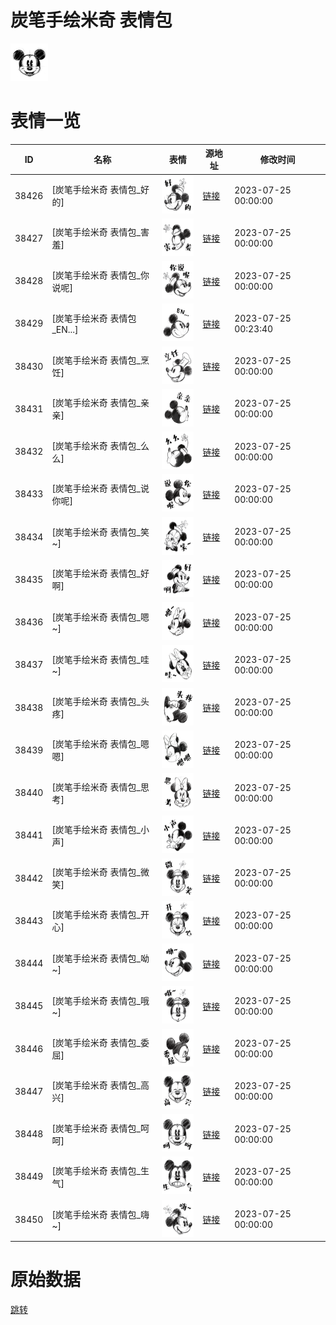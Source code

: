# 炭笔手绘米奇 表情包

<img src="./cover.png" height="60" alt="cover" />

# 表情一览

|ID|名称|表情|源地址|修改时间|
|----|----|----|----|----|
|38426|[炭笔手绘米奇 表情包_好的]|<img src="./pic/038426_%5B炭笔手绘米奇 表情包_好的%5D.png" height="60" alt="好的"/>|[链接](https://i0.hdslb.com/bfs/garb/fce3f7ac4ad3b1816dffeac18327d94f88f49962.png)|2023-07-25 00:00:00|
|38427|[炭笔手绘米奇 表情包_害羞]|<img src="./pic/038427_%5B炭笔手绘米奇 表情包_害羞%5D.png" height="60" alt="害羞"/>|[链接](https://i0.hdslb.com/bfs/garb/0ca4fdf1598854164504de872e341bd869a2965a.png)|2023-07-25 00:00:00|
|38428|[炭笔手绘米奇 表情包_你说呢]|<img src="./pic/038428_%5B炭笔手绘米奇 表情包_你说呢%5D.png" height="60" alt="你说呢"/>|[链接](https://i0.hdslb.com/bfs/garb/d6a3fde0b7daf03059af02de303e567ca1803f86.png)|2023-07-25 00:00:00|
|38429|[炭笔手绘米奇 表情包_EN...]|<img src="./pic/038429_%5B炭笔手绘米奇 表情包_EN...%5D.png" height="60" alt="EN..."/>|[链接](https://i0.hdslb.com/bfs/garb/27b583e2779ed5864782d271e277c278b901076b.png)|2023-07-25 00:23:40|
|38430|[炭笔手绘米奇 表情包_烹饪]|<img src="./pic/038430_%5B炭笔手绘米奇 表情包_烹饪%5D.png" height="60" alt="烹饪"/>|[链接](https://i0.hdslb.com/bfs/garb/d6152b8ba116e3d8c867e302622587d57f21c75a.png)|2023-07-25 00:00:00|
|38431|[炭笔手绘米奇 表情包_亲亲]|<img src="./pic/038431_%5B炭笔手绘米奇 表情包_亲亲%5D.png" height="60" alt="亲亲"/>|[链接](https://i0.hdslb.com/bfs/garb/9334e1f737874d5fef36c236465ffc27448c1688.png)|2023-07-25 00:00:00|
|38432|[炭笔手绘米奇 表情包_么么]|<img src="./pic/038432_%5B炭笔手绘米奇 表情包_么么%5D.png" height="60" alt="么么"/>|[链接](https://i0.hdslb.com/bfs/garb/6d240eb9908ada61c5179277394af450f7797953.png)|2023-07-25 00:00:00|
|38433|[炭笔手绘米奇 表情包_说你呢]|<img src="./pic/038433_%5B炭笔手绘米奇 表情包_说你呢%5D.png" height="60" alt="说你呢"/>|[链接](https://i0.hdslb.com/bfs/garb/85fb175f8fc32dc6f92fbce584ef3297bb665730.png)|2023-07-25 00:00:00|
|38434|[炭笔手绘米奇 表情包_笑~]|<img src="./pic/038434_%5B炭笔手绘米奇 表情包_笑~%5D.png" height="60" alt="笑~"/>|[链接](https://i0.hdslb.com/bfs/garb/4e0a717d1ec44db631fffaccfa6fb8ca74f3526f.png)|2023-07-25 00:00:00|
|38435|[炭笔手绘米奇 表情包_好啊]|<img src="./pic/038435_%5B炭笔手绘米奇 表情包_好啊%5D.png" height="60" alt="好啊"/>|[链接](https://i0.hdslb.com/bfs/garb/bb5fc578bed3faf276403b4cd4531d23e076f1d6.png)|2023-07-25 00:00:00|
|38436|[炭笔手绘米奇 表情包_嗯~]|<img src="./pic/038436_%5B炭笔手绘米奇 表情包_嗯~%5D.png" height="60" alt="嗯~"/>|[链接](https://i0.hdslb.com/bfs/garb/c754557a8448c79eb46c9436e7809e5054bcdc79.png)|2023-07-25 00:00:00|
|38437|[炭笔手绘米奇 表情包_哇~]|<img src="./pic/038437_%5B炭笔手绘米奇 表情包_哇~%5D.png" height="60" alt="哇~"/>|[链接](https://i0.hdslb.com/bfs/garb/3da296f22f04762266a6904eba0de49ec86e4ec8.png)|2023-07-25 00:00:00|
|38438|[炭笔手绘米奇 表情包_头疼]|<img src="./pic/038438_%5B炭笔手绘米奇 表情包_头疼%5D.png" height="60" alt="头疼"/>|[链接](https://i0.hdslb.com/bfs/garb/390d4b95cc296cb1fe250d22bb04a7e0d3ba40dd.png)|2023-07-25 00:00:00|
|38439|[炭笔手绘米奇 表情包_嗯嗯]|<img src="./pic/038439_%5B炭笔手绘米奇 表情包_嗯嗯%5D.png" height="60" alt="嗯嗯"/>|[链接](https://i0.hdslb.com/bfs/garb/229154d88104fa246087c469b8e6ac312f9be2a5.png)|2023-07-25 00:00:00|
|38440|[炭笔手绘米奇 表情包_思考]|<img src="./pic/038440_%5B炭笔手绘米奇 表情包_思考%5D.png" height="60" alt="思考"/>|[链接](https://i0.hdslb.com/bfs/garb/15736242e43a581f4b172e3e0f95e3ed620cae77.png)|2023-07-25 00:00:00|
|38441|[炭笔手绘米奇 表情包_小声]|<img src="./pic/038441_%5B炭笔手绘米奇 表情包_小声%5D.png" height="60" alt="小声"/>|[链接](https://i0.hdslb.com/bfs/garb/865c88c2422fcba997d6460faa3e13d9a9e8f31b.png)|2023-07-25 00:00:00|
|38442|[炭笔手绘米奇 表情包_微笑]|<img src="./pic/038442_%5B炭笔手绘米奇 表情包_微笑%5D.png" height="60" alt="微笑"/>|[链接](https://i0.hdslb.com/bfs/garb/4b4c474c063b8d3a59cdb956b521277bb1d8261a.png)|2023-07-25 00:00:00|
|38443|[炭笔手绘米奇 表情包_开心]|<img src="./pic/038443_%5B炭笔手绘米奇 表情包_开心%5D.png" height="60" alt="开心"/>|[链接](https://i0.hdslb.com/bfs/garb/e08d30cc4412bb43d25d8114b670b73895c6e41f.png)|2023-07-25 00:00:00|
|38444|[炭笔手绘米奇 表情包_呦~]|<img src="./pic/038444_%5B炭笔手绘米奇 表情包_呦~%5D.png" height="60" alt="呦~"/>|[链接](https://i0.hdslb.com/bfs/garb/da826f5388111c4f9cadbe4db0778142473c291d.png)|2023-07-25 00:00:00|
|38445|[炭笔手绘米奇 表情包_哦~]|<img src="./pic/038445_%5B炭笔手绘米奇 表情包_哦~%5D.png" height="60" alt="哦~"/>|[链接](https://i0.hdslb.com/bfs/garb/3579f9938cdd0006846ec97e4888ed8e46fb242c.png)|2023-07-25 00:00:00|
|38446|[炭笔手绘米奇 表情包_委屈]|<img src="./pic/038446_%5B炭笔手绘米奇 表情包_委屈%5D.png" height="60" alt="委屈"/>|[链接](https://i0.hdslb.com/bfs/garb/8b204f152f58ac5e5221300ff8789b92b0c7320a.png)|2023-07-25 00:00:00|
|38447|[炭笔手绘米奇 表情包_高兴]|<img src="./pic/038447_%5B炭笔手绘米奇 表情包_高兴%5D.png" height="60" alt="高兴"/>|[链接](https://i0.hdslb.com/bfs/garb/3244bca81690d4bc1f36cd802b6d35f5688f18a0.png)|2023-07-25 00:00:00|
|38448|[炭笔手绘米奇 表情包_呵呵]|<img src="./pic/038448_%5B炭笔手绘米奇 表情包_呵呵%5D.png" height="60" alt="呵呵"/>|[链接](https://i0.hdslb.com/bfs/garb/86674ad4e0df204d34b4ef2ddf68a82cbfe99e4f.png)|2023-07-25 00:00:00|
|38449|[炭笔手绘米奇 表情包_生气]|<img src="./pic/038449_%5B炭笔手绘米奇 表情包_生气%5D.png" height="60" alt="生气"/>|[链接](https://i0.hdslb.com/bfs/garb/9ec35ebe531ffdb2dfc8dd7a85e670ea9e03b717.png)|2023-07-25 00:00:00|
|38450|[炭笔手绘米奇 表情包_嗨~]|<img src="./pic/038450_%5B炭笔手绘米奇 表情包_嗨~%5D.png" height="60" alt="嗨~"/>|[链接](https://i0.hdslb.com/bfs/garb/5392fea5f0303b3c95b9218715b6c5d8af327acf.png)|2023-07-25 00:00:00|

# 原始数据

[跳转](./raw.json)

